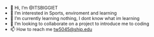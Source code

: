 - 👋 Hi, I’m @ITSBIGGIET
- 👀 I’m interested in Sports, enviroment and learning
- 🌱 I’m currently learning nothing, I dont know what im learning
- 💞️ I’m looking to collaborate on a project to introduce me to coding
- 📫 How to reach me tw5045@ship.edu

<!---
ITSBIGGIET/ITSBIGGIET is a ✨ special ✨ repository because its `README.md` (this file) appears on your GitHub profile.
You can click the Preview link to take a look at your changes.
--->
